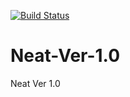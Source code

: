 [![Build Status](http://52.87.155.170:8080/job/neat-backend/badge/icon)](http://52.87.155.170:8080/job/neat-backend/)

# Neat-Ver-1.0
Neat Ver 1.0